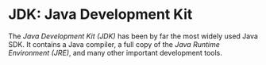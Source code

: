 # JDK: Java Development Kit

The _Java Development Kit (JDK)_ has been by far the most widely used Java SDK. It contains a Java compiler, a full copy of the _Java Runtime Environment (JRE)_, and many other important development tools.
